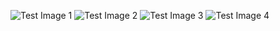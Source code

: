 ![Test Image 1](https://i.ibb.co/0s2ZM0s/screencapture-localhost-3000-2020-04-15-23-25-56.png)
![Test Image 2](https://ibb.co/q0rHPCj)
![Test Image 3](https://ibb.co/TKTG0nT)
![Test Image 4](https://ibb.co/0ttj5Fc)
